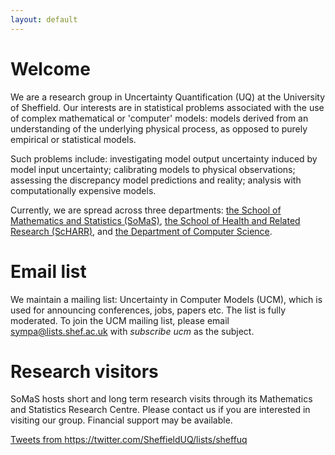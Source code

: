 ```yaml
---
layout: default
---
```


# Welcome
We are a research group in Uncertainty Quantification (UQ) at the University of Sheffield. Our interests are in statistical problems associated with the use of complex mathematical or 'computer' models: models derived from an understanding of the underlying physical process, as opposed to purely empirical or statistical models.

Such problems include: investigating model output uncertainty induced by model input uncertainty; calibrating models to physical observations; assessing the discrepancy model predictions and reality; analysis with computationally expensive models.

Currently, we are spread across three departments: [the School of Mathematics and Statistics (SoMaS)](https://www.sheffield.ac.uk/maths), [the School of Health and Related Research (ScHARR)](https://www.sheffield.ac.uk/scharr), and [the Department of Computer Science](http://www.sheffield.ac.uk/dcs).

# Email list

We maintain a mailing list: Uncertainty in Computer Models (UCM), which is used for announcing conferences, jobs, papers etc. The list is fully moderated. To join the UCM mailing list, please email [sympa@lists.shef.ac.uk](mailto:sympa@lists.shef.ac.uk) with *subscribe ucm* as the subject.  

# Research visitors

SoMaS hosts short and long term research visits through its Mathematics and Statistics Research Centre. Please contact us if you are interested in visiting our group. Financial support may be available.

<a class="twitter-timeline" href="https://twitter.com/SheffieldUQ/lists/sheffuq" data-widget-id="688082811635499008"> Tweets from https://twitter.com/SheffieldUQ/lists/sheffuq</a> <script>!function(d,s,id){var js,fjs=d.getElementsByTagName(s)[0],p=/^http:/.test(d.location)?'http':'https';if(!d.getElementById(id)){js=d.createElement(s);js.id=id;js.src=p+"://platform.twitter.com/widgets.js";fjs.parentNode.insertBefore(js,fjs);}}(document,"script","twitter-wjs");</script>

<!--<a class="twitter-timeline" href="https://twitter.com/SheffieldUQ" data-widget-id="651408622656823296">Tweets by @SheffieldUQ</a> <script>!function(d,s,id){var js,fjs=d.getElementsByTagName(s)[0],p=/^http:/.test(d.location)?'http':'https';if(!d.getElementById(id)){js=d.createElement(s);js.id=id;js.src=p+"://platform.twitter.com/widgets.js";fjs.parentNode.insertBefore(js,fjs);}}(document,"script","twitter-wjs");</script>-->
